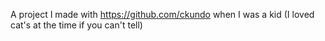 A project I made with https://github.com/ckundo when I was a kid (I loved cat's at the time if you can't tell)
